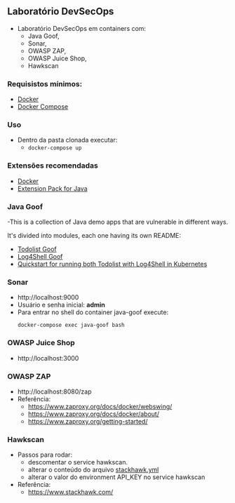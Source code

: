 ## Laboratório DevSecOps
- Laboratório DevSecOps em containers com: 
    - Java Goof, 
    - Sonar,
    - OWASP ZAP,
    - OWASP Juice Shop,
    - Hawkscan

### Requisistos mínimos:

- [Docker](http://pje.wiki.tjdft.jus.br/index.php/Docker) 
- [Docker Compose](http://pje.wiki.tjdft.jus.br/index.php/Docker_Compose)


### Uso
- Dentro da pasta clonada executar: 
    - ```docker-compose up```

### Extensões recomendadas
- [Docker](https://marketplace.visualstudio.com/items?itemName=ms-azuretools.vscode-docker)
- [Extension Pack for Java](https://marketplace.visualstudio.com/items?itemName=vscjava.vscode-java-pack)

### Java Goof 

-This is a collection of Java demo apps that are vulnerable in different ways.

It's divided into modules, each one having its own README:

* [Todolist Goof](todolist-goof/README.md)
* [Log4Shell Goof](log4shell-goof/README.md)
* [Quickstart for running both Todolist with Log4Shell in Kubernetes](README-K8S.md)

### Sonar
- http://localhost:9000
- Usuário e senha inicial: **admin**
- Para entrar no shell do container java-goof execute:
    ```shell
    docker-compose exec java-goof bash
    ```
### OWASP Juice Shop
- http://localhost:3000 

### OWASP ZAP
- http://localhost:8080/zap
- Referência: 
    - https://www.zaproxy.org/docs/docker/webswing/
    - https://www.zaproxy.org/docs/docker/about/
    - https://www.zaproxy.org/getting-started/


### Hawkscan
- Passos para rodar:
    - descomentar o service hawkscan.
    - alterar o conteúdo do arquivo [stackhawk.yml](stackhawk.yml)
    - alterar o valor do environment API_KEY no service hawkscan
- Referência: 
    - https://www.stackhawk.com/